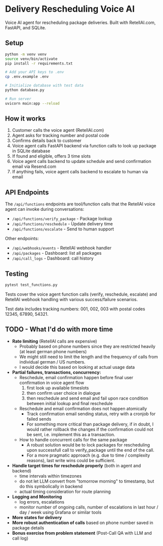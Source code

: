 # Delivery Rescheduling Voice AI

Voice AI agent for rescheduling package deliveries. Built with RetellAI.com, FastAPI, and SQLite.

## Setup

```bash
python -m venv venv
source venv/bin/activate
pip install -r requirements.txt

# Add your API keys to .env
cp .env.example .env

# Initialize database with test data
python database.py

# Run server
uvicorn main:app --reload
```

## How it works

1. Customer calls the voice agent (RetellAI.com)
2. Agent asks for tracking number and postal code
3. Confirms details back to customer
4. Voice agent calls FastAPI backend via function calls to look up package in SQLite database
5. If found and eligible, offers 3 time slots
6. Voice agent calls backend to update schedule and send confirmation email via Resend.com
7. If anything fails, voice agent calls backend to escalate to human via email

## API Endpoints

The `/api/functions` endpoints are tool/function calls that the RetellAI voice agent can invoke during conversations:

- `/api/functions/verify_package` - Package lookup
- `/api/functions/reschedule` - Update delivery time
- `/api/functions/escalate` - Send to human support

Other endpoints:
- `/api/webhooks/events` - RetellAI webhook handler
- `/api/packages` - Dashboard: list all packages
- `/api/call_logs` - Dashboard: call history

## Testing

```bash
pytest test_functions.py
```

Tests cover the voice agent function calls (verify, reschedule, escalate) and RetellAI webhook handling with various success/failure scenarios.

Test data includes tracking numbers: 001, 002, 003 with postal codes 12345, 67890, 54321.

## TODO - What I'd do with more time

- **Rate limiting** (RetellAI calls are expensive)
  - Probably based on phone numbers since they are restricted heavily (at least german phone numbers)
  - We might still need to limit the length and the frequency of calls from individual german / US numbers.
  - I would decide this based on looking at actual usage data
- **Partial failures, transactions, concurrency:**
  - Reschedule, email confirmation happen before final user confirmation in voice agent flow
    1. first look up available timeslots
    2. then confirm user choice in dialogue
    3. then reschedule and send email and fail upon race condition between initial lookup and final reschedule
  - Reschedule and email confirmation does not happen atomically
    - Track confirmation email sending status, retry with a cronjob for failed sends
    - For something more critical than package delivery, if in doubt, I would rather rollback the changes if
      the confirmation could not be sent, i.e. implement this as a transaction.
  - How to handle concurrent calls for the same package
    - A robust solution would be to lock packages for rescheduling upon successfull call to verify_package until the end of the call.
    - For a more pragmatic approach (e.g. due to time / complexity reasons), last write wins could be sufficient.
- **Handle target times for reschedule properly** (both in agent and backend)
  - time intervals within timezones
  - do not let LLM convert from "tomorrow morning" to timestamp, but do this symbolically in backend
  - actual timing consideration for route planning
- **Logging and Monitoring**
  - log errors, escalations
  - monitor number of ongoing calls, number of escalations in last hour / day / week using Grafana or similar tools
- **More states for delivery**
- **More robust authentication of calls** based on phone number saved in package details
- **Bonus exercise from problem statement** (Post-Call QA with LLM and call log)

